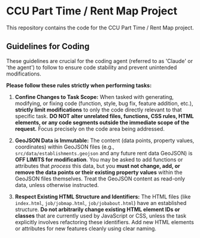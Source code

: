 # CCU Part Time / Rent Map Project

This repository contains the code for the CCU Part Time / Rent Map project.

## Guidelines for Coding

These guidelines are crucial for the coding agent (referred to as 'Claude' or 'the agent') to follow to ensure code stability and prevent unintended modifications.

**Please follow these rules strictly when performing tasks:**

1.  **Confine Changes to Task Scope:** When tasked with generating, modifying, or fixing code (function, style, bug fix, feature addition, etc.), **strictly limit modifications** to only the code directly relevant to that specific task. **DO NOT alter unrelated files, functions, CSS rules, HTML elements, or any code segments outside the immediate scope of the request.** Focus precisely on the code area being addressed.

2.  **GeoJSON Data is Immutable:** The content (data points, property values, coordinates) within GeoJSON files (e.g., `src/data/establishments.geojson` and any future rent data GeoJSON) is **OFF LIMITS for modification**. You may be asked to add functions or attributes that *process* this data, but you **must not change, add, or remove the data points or their existing property values** within the GeoJSON files themselves. Treat the GeoJSON content as read-only data, unless otherwise instructed.

3.  **Respect Existing HTML Structure and Identifiers:** The HTML files (like `index.html`, `job/jobmap.html`, `job/jobabout.html`) have an established structure. **Do not arbitrarily change existing HTML element IDs or classes** that are currently used by JavaScript or CSS, unless the task explicitly involves refactoring these identifiers. Add new HTML elements or attributes for new features cleanly using clear naming.